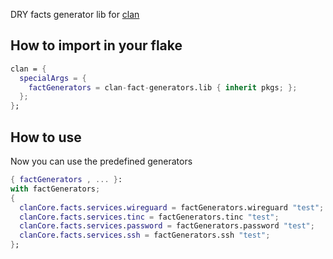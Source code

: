DRY facts generator lib for [clan](https://clan.lol)

## How to import in your flake

```nix
clan = {
  specialArgs = {
    factGenerators = clan-fact-generators.lib { inherit pkgs; };
  };
};
```

## How to use

Now you can use the predefined generators

```nix
{ factGenerators , ... }:
with factGenerators;
{
  clanCore.facts.services.wireguard = factGenerators.wireguard "test";
  clanCore.facts.services.tinc = factGenerators.tinc "test";
  clanCore.facts.services.password = factGenerators.password "test";
  clanCore.facts.services.ssh = factGenerators.ssh "test";
};
```

